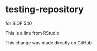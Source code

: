 # testing-repository
for BIOF 540

This is a line from RStudio

This change was made directly on GitHub
